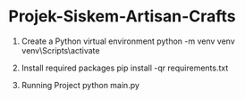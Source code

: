 # Projek-Siskem-Artisan-Crafts

1. Create a Python virtual environment
python -m venv venv
venv\Scripts\activate

2. Install required packages
pip install -qr requirements.txt

3. Running Project 
python main.py
